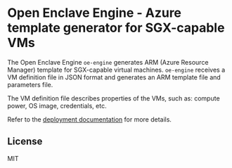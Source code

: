
# Open Enclave Engine - Azure template generator for SGX-capable VMs

The Open Enclave Engine `oe-engine` generates ARM (Azure Resource Manager) template for SGX-capable virtual machines.
`oe-engine` receives a VM definition file in JSON format and generates an ARM template file and parameters file.

The VM definition file describes properties of the VMs, such as: compute power, OS image, credentials, etc.

Refer to the [deployment documentation](docs/deployment.md) for more details.

License
----

MIT